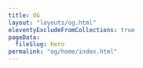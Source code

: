 ```yaml
---
title: OG
layout: "layouts/og.html"
eleventyExcludeFromCollections: true
pageData:
  fileSlug: hero
permalink: "og/home/index.html"
---
```

